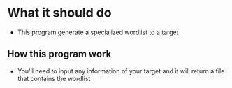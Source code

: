 # What it should do
- This program generate a specialized wordlist to a target

## How this program work

- You'll need to input any information of your target and it will return a file that contains the wordlist
